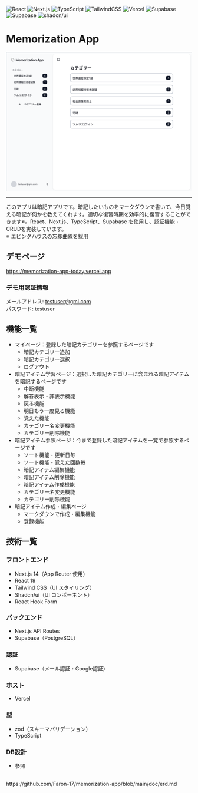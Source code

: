 ![React](https://img.shields.io/badge/React-19-61DAFB?style=for-the-badge&logo=react&logoColor=white)
![Next.js](https://img.shields.io/badge/Next.js-15-000000?style=for-the-badge&logo=nextdotjs&logoColor=white)
![TypeScript](https://img.shields.io/badge/TypeScript-5-3178C6?style=for-the-badge&logo=typescript&logoColor=white)
![TailwindCSS](https://img.shields.io/badge/TailwindCSS-4-06B6D4?style=for-the-badge&logo=tailwindcss&logoColor=white)
![Vercel](https://img.shields.io/badge/Vercel-Host-000000?logo=vercel&style=for-the-badge&logoColor=white)
![Supabase](https://img.shields.io/badge/Supabase-Auth-3ECF8E?logo=supabase&style=for-the-badge&logoColor=white)
![Supabase](https://img.shields.io/badge/Supabase-PostgreSQL-3ECF8E?style=for-the-badge&logo=supabase&logoColor=white)
![shadcn/ui](https://img.shields.io/badge/Shadcn-UI-black?style=for-the-badge)

# Memorization App

![](./src/マイページ画面.png)
***
このアプリは暗記アプリです。暗記したいものをマークダウンで書いて、今日覚える暗記が何かを教えてくれます。適切な復習時期を効率的に復習することができます※。React、Next.js、TypeScript、Supabase を使用し、認証機能・CRUDを実装しています。
<br />
※ エビングハウスの忘却曲線を採用

## デモページ

https://memorization-app-today.vercel.app

### デモ用認証情報
メールアドレス: testuser@gml.com
<br />
パスワード: testuser

## 機能一覧
- マイページ：登録した暗記カテゴリーを参照するページです
  - 暗記カテゴリー追加
  - 暗記カテゴリー選択
  - ログアウト
- 暗記アイテム学習ページ：選択した暗記カテゴリーに含まれる暗記アイテムを暗記するページです
  - 中断機能
  - 解答表示・非表示機能
  - 戻る機能
  - 明日もう一度見る機能
  - 覚えた機能
  - カテゴリー名変更機能
  - カテゴリー削除機能
- 暗記アイテム参照ページ：今まで登録した暗記アイテムを一覧で参照するページです
  - ソート機能・更新日毎
  - ソート機能・覚えた回数毎
  - 暗記アイテム編集機能
  - 暗記アイテム削除機能
  - 暗記アイテム作成機能
  - カテゴリー名変更機能
  - カテゴリー削除機能
- 暗記アイテム作成・編集ページ
  - マークダウンで作成・編集機能
  - 登録機能

## 技術一覧
### フロントエンド
- Next.js 14（App Router 使用）
- React 19
- Tailwind CSS（UI スタイリング）
- Shadcn/ui（UI コンポーネント）
- React Hook Form

### バックエンド
- Next.js API Routes
- Supabase（PostgreSQL）

### 認証
- Supabase（メール認証・Google認証）

### ホスト
- Vercel
  
### 型
- zod（スキーマバリデーション）
- TypeScript

### DB設計
- 参照
<br />
https://github.com/Faron-17/memorization-app/blob/main/doc/erd.md